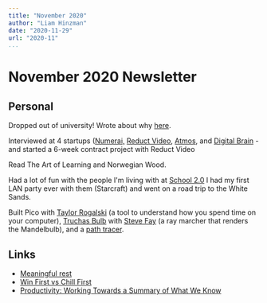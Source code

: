 ```yaml
---
title: "November 2020"
author: "Liam Hinzman"
date: "2020-11-29"
url: "2020-11"
...
```


November 2020 Newsletter
====================

## Personal
Dropped out of university! Wrote about why [here](https://liamhinzman.com/blog/dropout.html).

Interviewed at 4 startups ([Numerai,](numer.ai) [Reduct Video](reduct.video), [Atmos](https://www.buildatmos.com/), and [Digital Brain](http://digitalbrain.app/) - and started a 6-week contract project with Reduct Video

Read The Art of Learning and Norwegian Wood.

Had a lot of fun with the people I'm living with at [School 2.0](https://school2point0.com/) I had my first LAN party ever with them (Starcraft) and went on a road trip to the White Sands.

Built Pico with [Taylor Rogalski](https://twitter.com/tayroga) (a tool to understand how you spend time on your computer), [Truchas Bulb](https://www.shadertoy.com/view/WdcfWf) with [Steve Fay](https://dcxst.github.io/) (a ray marcher that renders the Mandelbulb), and a [path tracer](https://www.shadertoy.com/view/WddBDl).

## Links
- [Meaningful rest](https://www.neelnanda.io/blog/29-meaningful-rest)
- [Win First vs Chill First](https://www.lesswrong.com/posts/scL68JtnSr3iakuc6/win-first-vs-chill-first)
- [Productivity: Working Towards a Summary of What We Know](https://www.lesswrong.com/posts/P3zrurj5hHKFKDL3M/productivity-working-towards-a-summary-of-what-we-know)
